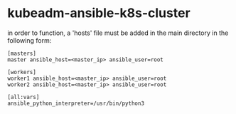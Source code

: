# kubeadm-ansible-k8s-cluster

in order to function, a 'hosts' file must be added in the main directory in the following form: 

```
[masters]
master ansible_host=<master_ip> ansible_user=root

[workers]
worker1 ansible_host=<master_ip> ansible_user=root
worker2 ansible_host=<master_ip> ansible_user=root

[all:vars]
ansible_python_interpreter=/usr/bin/python3
```
